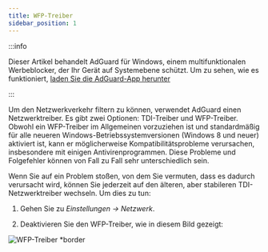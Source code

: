 ```yaml
---
title: WFP-Treiber
sidebar_position: 1
---
```


:::info

Dieser Artikel behandelt AdGuard für Windows, einem multifunktionalen Werbeblocker, der Ihr Gerät auf Systemebene schützt. Um zu sehen, wie es funktioniert, [laden Sie die AdGuard-App herunter](https://agrd.io/download-kb-adblock)

:::

Um den Netzwerkverkehr filtern zu können, verwendet AdGuard einen Netzwerktreiber. Es gibt zwei Optionen: TDI-Treiber und WFP-Treiber. Obwohl ein WFP-Treiber im Allgemeinen vorzuziehen ist und standardmäßig für alle neueren Windows-Betriebssystemversionen (Windows 8 und neuer) aktiviert ist, kann er möglicherweise Kompatibilitätsprobleme verursachen, insbesondere mit einigen Antivirenprogrammen. Diese Probleme und Folgefehler können von Fall zu Fall sehr unterschiedlich sein.

Wenn Sie auf ein Problem stoßen, von dem Sie vermuten, dass es dadurch verursacht wird, können Sie jederzeit auf den älteren, aber stabileren TDI-Netzwerktreiber wechseln. Um dies zu tun:

1. Gehen Sie zu *Einstellungen → Netzwerk*.

2. Deaktivieren Sie den WFP-Treiber, wie in diesem Bild gezeigt:

![WFP-Treiber *border](https://cdn.adtidy.org/content/kb/ad_blocker/windows/solving-problems/wfp-driver.png)
